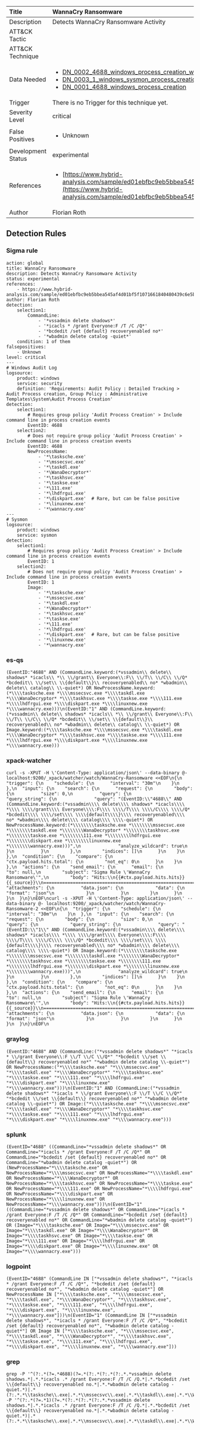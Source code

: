 | Title                | WannaCry Ransomware                                                                                                                                                 |
|:---------------------|:------------------------------------------------------------------------------------------------------------------------------------------------------------|
| Description          | Detects WannaCry Ransomware Activity                                                                                                                                           |
| ATT&amp;CK Tactic    | <ul></ul>  |
| ATT&amp;CK Technique | <ul></ul>                             |
| Data Needed          | <ul><li>[DN_0002_4688_windows_process_creation_with_commandline](../Data_Needed/DN_0002_4688_windows_process_creation_with_commandline.md)</li><li>[DN_0003_1_windows_sysmon_process_creation](../Data_Needed/DN_0003_1_windows_sysmon_process_creation.md)</li><li>[DN_0001_4688_windows_process_creation](../Data_Needed/DN_0001_4688_windows_process_creation.md)</li></ul>                                                         |
| Trigger              |  There is no Trigger for this technique yet.  |
| Severity Level       | critical                                                                                                                                                 |
| False Positives      | <ul><li>Unknown</li></ul>                                                                  |
| Development Status   | experimental                                                                                                                                                |
| References           | <ul><li>[https://www.hybrid-analysis.com/sample/ed01ebfbc9eb5bbea545af4d01bf5f1071661840480439c6e5babe8e080e41aa](https://www.hybrid-analysis.com/sample/ed01ebfbc9eb5bbea545af4d01bf5f1071661840480439c6e5babe8e080e41aa)</li></ul>                                                          |
| Author               | Florian Roth                                                                                                                                                |


## Detection Rules

### Sigma rule

```
action: global
title: WannaCry Ransomware 
description: Detects WannaCry Ransomware Activity
status: experimental
references:
    - https://www.hybrid-analysis.com/sample/ed01ebfbc9eb5bbea545af4d01bf5f1071661840480439c6e5babe8e080e41aa
author: Florian Roth
detection:
    selection1:
        CommandLine:
            - '*vssadmin delete shadows*'
            - '*icacls * /grant Everyone:F /T /C /Q*'
            - '*bcdedit /set {default} recoveryenabled no*'
            - '*wbadmin delete catalog -quiet*'
    condition: 1 of them
falsepositives: 
    - Unknown
level: critical
---
# Windows Audit Log
logsource:
    product: windows
    service: security
    definition: 'Requirements: Audit Policy : Detailed Tracking > Audit Process creation, Group Policy : Administrative Templates\System\Audit Process Creation'
detection:
    selection1:
        # Requires group policy 'Audit Process Creation' > Include command line in process creation events
        EventID: 4688
    selection2:
        # Does not require group policy 'Audit Process Creation' > Include command line in process creation events
        EventID: 4688
        NewProcessName:
            - '*\tasksche.exe'
            - '*\mssecsvc.exe'
            - '*\taskdl.exe'
            - '*\WanaDecryptor*'
            - '*\taskhsvc.exe'
            - '*\taskse.exe'
            - '*\111.exe'
            - '*\lhdfrgui.exe'
            - '*\diskpart.exe'  # Rare, but can be false positive
            - '*\linuxnew.exe'
            - '*\wannacry.exe'
---
# Sysmon
logsource:
    product: windows
    service: sysmon
detection:
    selection1:
        # Requires group policy 'Audit Process Creation' > Include command line in process creation events
        EventID: 1
    selection2:
        # Does not require group policy 'Audit Process Creation' > Include command line in process creation events
        EventID: 1
        Image:
            - '*\tasksche.exe'
            - '*\mssecsvc.exe'
            - '*\taskdl.exe'
            - '*\WanaDecryptor*'
            - '*\taskhsvc.exe'
            - '*\taskse.exe'
            - '*\111.exe'
            - '*\lhdfrgui.exe'
            - '*\diskpart.exe'  # Rare, but can be false positive
            - '*\linuxnew.exe'
            - '*\wannacry.exe'

```





### es-qs
    
```
(EventID:"4688" AND (CommandLine.keyword:(*vssadmin\\ delete\\ shadows* *icacls\\ *\\ \\/grant\\ Everyone\\:F\\ \\/T\\ \\/C\\ \\/Q* *bcdedit\\ \\/set\\ \\{default\\}\\ recoveryenabled\\ no* *wbadmin\\ delete\\ catalog\\ \\-quiet*) OR NewProcessName.keyword:(*\\\\tasksche.exe *\\\\mssecsvc.exe *\\\\taskdl.exe *\\\\WanaDecryptor* *\\\\taskhsvc.exe *\\\\taskse.exe *\\\\111.exe *\\\\lhdfrgui.exe *\\\\diskpart.exe *\\\\linuxnew.exe *\\\\wannacry.exe)))\n(EventID:"1" AND (CommandLine.keyword:(*vssadmin\\ delete\\ shadows* *icacls\\ *\\ \\/grant\\ Everyone\\:F\\ \\/T\\ \\/C\\ \\/Q* *bcdedit\\ \\/set\\ \\{default\\}\\ recoveryenabled\\ no* *wbadmin\\ delete\\ catalog\\ \\-quiet*) OR Image.keyword:(*\\\\tasksche.exe *\\\\mssecsvc.exe *\\\\taskdl.exe *\\\\WanaDecryptor* *\\\\taskhsvc.exe *\\\\taskse.exe *\\\\111.exe *\\\\lhdfrgui.exe *\\\\diskpart.exe *\\\\linuxnew.exe *\\\\wannacry.exe)))
```


### xpack-watcher
    
```
curl -s -XPUT -H \'Content-Type: application/json\' --data-binary @- localhost:9200/_xpack/watcher/watch/WannaCry-Ransomware <<EOF\n{\n  "trigger": {\n    "schedule": {\n      "interval": "30m"\n    }\n  },\n  "input": {\n    "search": {\n      "request": {\n        "body": {\n          "size": 0,\n          "query": {\n            "query_string": {\n              "query": "(EventID:\\"4688\\" AND (CommandLine.keyword:(*vssadmin\\\\ delete\\\\ shadows* *icacls\\\\ *\\\\ \\\\/grant\\\\ Everyone\\\\:F\\\\ \\\\/T\\\\ \\\\/C\\\\ \\\\/Q* *bcdedit\\\\ \\\\/set\\\\ \\\\{default\\\\}\\\\ recoveryenabled\\\\ no* *wbadmin\\\\ delete\\\\ catalog\\\\ \\\\-quiet*) OR NewProcessName.keyword:(*\\\\\\\\tasksche.exe *\\\\\\\\mssecsvc.exe *\\\\\\\\taskdl.exe *\\\\\\\\WanaDecryptor* *\\\\\\\\taskhsvc.exe *\\\\\\\\taskse.exe *\\\\\\\\111.exe *\\\\\\\\lhdfrgui.exe *\\\\\\\\diskpart.exe *\\\\\\\\linuxnew.exe *\\\\\\\\wannacry.exe)))",\n              "analyze_wildcard": true\n            }\n          }\n        },\n        "indices": []\n      }\n    }\n  },\n  "condition": {\n    "compare": {\n      "ctx.payload.hits.total": {\n        "not_eq": 0\n      }\n    }\n  },\n  "actions": {\n    "send_email": {\n      "email": {\n        "to": null,\n        "subject": "Sigma Rule \'WannaCry Ransomware\'",\n        "body": "Hits:\\n{{#ctx.payload.hits.hits}}{{_source}}\\n================================================================================\\n{{/ctx.payload.hits.hits}}",\n        "attachments": {\n          "data.json": {\n            "data": {\n              "format": "json"\n            }\n          }\n        }\n      }\n    }\n  }\n}\nEOF\ncurl -s -XPUT -H \'Content-Type: application/json\' --data-binary @- localhost:9200/_xpack/watcher/watch/WannaCry-Ransomware-2 <<EOF\n{\n  "trigger": {\n    "schedule": {\n      "interval": "30m"\n    }\n  },\n  "input": {\n    "search": {\n      "request": {\n        "body": {\n          "size": 0,\n          "query": {\n            "query_string": {\n              "query": "(EventID:\\"1\\" AND (CommandLine.keyword:(*vssadmin\\\\ delete\\\\ shadows* *icacls\\\\ *\\\\ \\\\/grant\\\\ Everyone\\\\:F\\\\ \\\\/T\\\\ \\\\/C\\\\ \\\\/Q* *bcdedit\\\\ \\\\/set\\\\ \\\\{default\\\\}\\\\ recoveryenabled\\\\ no* *wbadmin\\\\ delete\\\\ catalog\\\\ \\\\-quiet*) OR Image.keyword:(*\\\\\\\\tasksche.exe *\\\\\\\\mssecsvc.exe *\\\\\\\\taskdl.exe *\\\\\\\\WanaDecryptor* *\\\\\\\\taskhsvc.exe *\\\\\\\\taskse.exe *\\\\\\\\111.exe *\\\\\\\\lhdfrgui.exe *\\\\\\\\diskpart.exe *\\\\\\\\linuxnew.exe *\\\\\\\\wannacry.exe)))",\n              "analyze_wildcard": true\n            }\n          }\n        },\n        "indices": []\n      }\n    }\n  },\n  "condition": {\n    "compare": {\n      "ctx.payload.hits.total": {\n        "not_eq": 0\n      }\n    }\n  },\n  "actions": {\n    "send_email": {\n      "email": {\n        "to": null,\n        "subject": "Sigma Rule \'WannaCry Ransomware\'",\n        "body": "Hits:\\n{{#ctx.payload.hits.hits}}{{_source}}\\n================================================================================\\n{{/ctx.payload.hits.hits}}",\n        "attachments": {\n          "data.json": {\n            "data": {\n              "format": "json"\n            }\n          }\n        }\n      }\n    }\n  }\n}\nEOF\n
```


### graylog
    
```
(EventID:"4688" AND (CommandLine:("*vssadmin delete shadows*" "*icacls * \\/grant Everyone\\:F \\/T \\/C \\/Q*" "*bcdedit \\/set \\{default\\} recoveryenabled no*" "*wbadmin delete catalog \\-quiet*") OR NewProcessName:("*\\\\tasksche.exe" "*\\\\mssecsvc.exe" "*\\\\taskdl.exe" "*\\\\WanaDecryptor*" "*\\\\taskhsvc.exe" "*\\\\taskse.exe" "*\\\\111.exe" "*\\\\lhdfrgui.exe" "*\\\\diskpart.exe" "*\\\\linuxnew.exe" "*\\\\wannacry.exe")))\n(EventID:"1" AND (CommandLine:("*vssadmin delete shadows*" "*icacls * \\/grant Everyone\\:F \\/T \\/C \\/Q*" "*bcdedit \\/set \\{default\\} recoveryenabled no*" "*wbadmin delete catalog \\-quiet*") OR Image:("*\\\\tasksche.exe" "*\\\\mssecsvc.exe" "*\\\\taskdl.exe" "*\\\\WanaDecryptor*" "*\\\\taskhsvc.exe" "*\\\\taskse.exe" "*\\\\111.exe" "*\\\\lhdfrgui.exe" "*\\\\diskpart.exe" "*\\\\linuxnew.exe" "*\\\\wannacry.exe")))
```


### splunk
    
```
(EventID="4688" ((CommandLine="*vssadmin delete shadows*" OR CommandLine="*icacls * /grant Everyone:F /T /C /Q*" OR CommandLine="*bcdedit /set {default} recoveryenabled no*" OR CommandLine="*wbadmin delete catalog -quiet*") OR (NewProcessName="*\\\\tasksche.exe" OR NewProcessName="*\\\\mssecsvc.exe" OR NewProcessName="*\\\\taskdl.exe" OR NewProcessName="*\\\\WanaDecryptor*" OR NewProcessName="*\\\\taskhsvc.exe" OR NewProcessName="*\\\\taskse.exe" OR NewProcessName="*\\\\111.exe" OR NewProcessName="*\\\\lhdfrgui.exe" OR NewProcessName="*\\\\diskpart.exe" OR NewProcessName="*\\\\linuxnew.exe" OR NewProcessName="*\\\\wannacry.exe")))\n(EventID="1" ((CommandLine="*vssadmin delete shadows*" OR CommandLine="*icacls * /grant Everyone:F /T /C /Q*" OR CommandLine="*bcdedit /set {default} recoveryenabled no*" OR CommandLine="*wbadmin delete catalog -quiet*") OR (Image="*\\\\tasksche.exe" OR Image="*\\\\mssecsvc.exe" OR Image="*\\\\taskdl.exe" OR Image="*\\\\WanaDecryptor*" OR Image="*\\\\taskhsvc.exe" OR Image="*\\\\taskse.exe" OR Image="*\\\\111.exe" OR Image="*\\\\lhdfrgui.exe" OR Image="*\\\\diskpart.exe" OR Image="*\\\\linuxnew.exe" OR Image="*\\\\wannacry.exe")))
```


### logpoint
    
```
(EventID="4688" (CommandLine IN ["*vssadmin delete shadows*", "*icacls * /grant Everyone:F /T /C /Q*", "*bcdedit /set {default} recoveryenabled no*", "*wbadmin delete catalog -quiet*"] OR NewProcessName IN ["*\\\\tasksche.exe", "*\\\\mssecsvc.exe", "*\\\\taskdl.exe", "*\\\\WanaDecryptor*", "*\\\\taskhsvc.exe", "*\\\\taskse.exe", "*\\\\111.exe", "*\\\\lhdfrgui.exe", "*\\\\diskpart.exe", "*\\\\linuxnew.exe", "*\\\\wannacry.exe"]))\n(EventID="1" (CommandLine IN ["*vssadmin delete shadows*", "*icacls * /grant Everyone:F /T /C /Q*", "*bcdedit /set {default} recoveryenabled no*", "*wbadmin delete catalog -quiet*"] OR Image IN ["*\\\\tasksche.exe", "*\\\\mssecsvc.exe", "*\\\\taskdl.exe", "*\\\\WanaDecryptor*", "*\\\\taskhsvc.exe", "*\\\\taskse.exe", "*\\\\111.exe", "*\\\\lhdfrgui.exe", "*\\\\diskpart.exe", "*\\\\linuxnew.exe", "*\\\\wannacry.exe"]))
```


### grep
    
```
grep -P '^(?:.*(?=.*4688)(?=.*(?:.*(?:.*(?:.*.*vssadmin delete shadows.*|.*.*icacls .* /grant Everyone:F /T /C /Q.*|.*.*bcdedit /set \\{default\\} recoveryenabled no.*|.*.*wbadmin delete catalog -quiet.*)|.*(?:.*.*\\tasksche\\.exe|.*.*\\mssecsvc\\.exe|.*.*\\taskdl\\.exe|.*.*\\WanaDecryptor.*|.*.*\\taskhsvc\\.exe|.*.*\\taskse\\.exe|.*.*\\111\\.exe|.*.*\\lhdfrgui\\.exe|.*.*\\diskpart\\.exe|.*.*\\linuxnew\\.exe|.*.*\\wannacry\\.exe)))))'\ngrep -P '^(?:.*(?=.*1)(?=.*(?:.*(?:.*(?:.*.*vssadmin delete shadows.*|.*.*icacls .* /grant Everyone:F /T /C /Q.*|.*.*bcdedit /set \\{default\\} recoveryenabled no.*|.*.*wbadmin delete catalog -quiet.*)|.*(?:.*.*\\tasksche\\.exe|.*.*\\mssecsvc\\.exe|.*.*\\taskdl\\.exe|.*.*\\WanaDecryptor.*|.*.*\\taskhsvc\\.exe|.*.*\\taskse\\.exe|.*.*\\111\\.exe|.*.*\\lhdfrgui\\.exe|.*.*\\diskpart\\.exe|.*.*\\linuxnew\\.exe|.*.*\\wannacry\\.exe)))))'
```



